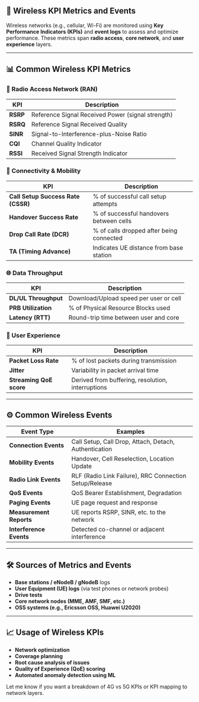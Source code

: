 ## 📡 Wireless KPI Metrics and Events

Wireless networks (e.g., cellular, Wi-Fi) are monitored using **Key Performance Indicators (KPIs)** and **event logs** to assess and optimize performance. These metrics span **radio access**, **core network**, and **user experience** layers.

---

## 📊 Common Wireless KPI Metrics

### 📶 Radio Access Network (RAN)
| KPI                     | Description |
|-------------------------|-------------|
| **RSRP**                | Reference Signal Received Power (signal strength) |
| **RSRQ**                | Reference Signal Received Quality |
| **SINR**                | Signal-to-Interference-plus-Noise Ratio |
| **CQI**                 | Channel Quality Indicator |
| **RSSI**                | Received Signal Strength Indicator |

### 📡 Connectivity & Mobility
| KPI                     | Description |
|-------------------------|-------------|
| **Call Setup Success Rate (CSSR)** | % of successful call setup attempts |
| **Handover Success Rate**          | % of successful handovers between cells |
| **Drop Call Rate (DCR)**           | % of calls dropped after being connected |
| **TA (Timing Advance)**            | Indicates UE distance from base station |

### 🌐 Data Throughput
| KPI                     | Description |
|-------------------------|-------------|
| **DL/UL Throughput**    | Download/Upload speed per user or cell |
| **PRB Utilization**     | % of Physical Resource Blocks used |
| **Latency (RTT)**       | Round-trip time between user and core |

### 📱 User Experience
| KPI                     | Description |
|-------------------------|-------------|
| **Packet Loss Rate**    | % of lost packets during transmission |
| **Jitter**              | Variability in packet arrival time |
| **Streaming QoE score** | Derived from buffering, resolution, interruptions |

---

## ⚙️ Common Wireless Events

| Event Type              | Examples |
|-------------------------|----------|
| **Connection Events**   | Call Setup, Call Drop, Attach, Detach, Authentication |
| **Mobility Events**     | Handover, Cell Reselection, Location Update |
| **Radio Link Events**   | RLF (Radio Link Failure), RRC Connection Setup/Release |
| **QoS Events**          | QoS Bearer Establishment, Degradation |
| **Paging Events**       | UE page request and response |
| **Measurement Reports** | UE reports RSRP, SINR, etc. to the network |
| **Interference Events** | Detected co-channel or adjacent interference |

---

## 🛠 Sources of Metrics and Events

- **Base stations / eNodeB / gNodeB** logs
- **User Equipment (UE) logs** (via test phones or network probes)
- **Drive tests**
- **Core network nodes (MME, AMF, SMF, etc.)**
- **OSS systems (e.g., Ericsson OSS, Huawei U2020)**

---

## 📈 Usage of Wireless KPIs

- **Network optimization**
- **Coverage planning**
- **Root cause analysis of issues**
- **Quality of Experience (QoE) scoring**
- **Automated anomaly detection using ML**

Let me know if you want a breakdown of 4G vs 5G KPIs or KPI mapping to network layers.
